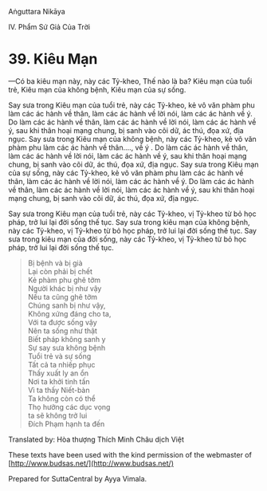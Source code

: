Aṅguttara Nikāya

IV. Phẩm Sứ Giả Của Trời

# 39. Kiêu Mạn

—Có ba kiêu mạn này, này các Tỷ-kheo, Thế nào là ba? Kiêu mạn của tuổi trẻ, Kiêu mạn của không bệnh, Kiêu mạn của sự sống.

Say sưa trong Kiêu mạn của tuổi trẻ, này các Tỷ-kheo, kẻ vô văn phàm phu làm các ác hành về thân, làm các ác hành về lời nói, làm các ác hành về ý. Do làm các ác hành về thân, làm các ác hành về lời nói, làm các ác hành về ý, sau khi thân hoại mạng chung, bị sanh vào cõi dữ, ác thú, đọa xứ, địa ngục. Say sưa trong Kiêu mạn của không bệnh, này các Tỷ-kheo, kẻ vô văn phàm phu làm các ác hành về thân...., về ý . Do làm các ác hành về thân, làm các ác hành về lời nói, làm các ác hành về ý, sau khi thân hoại mạng chung, bị sanh vào cõi dữ, ác thú, đọa xứ, địa ngục. Say sưa trong Kiêu mạn của sự sống, này các Tỷ-kheo, kẻ vô văn phàm phu làm các ác hành về thân, làm các ác hành về lời nói, làm các ác hành về ý. Do làm các ác hành về thân, làm các ác hành về lời nói, làm các ác hành về ý, sau khi thân hoại mạng chung, bị sanh vào cõi dữ, ác thú, đọa xứ, địa ngục.

Say sưa trong Kiêu mạn của tuổi trẻ, này các Tỷ-kheo, vị Tỷ-kheo từ bỏ học pháp, trở lui lại đời sống thế tục. Say sưa trong kiêu mạn của không bệnh, này các Tỷ-kheo, vị Tỷ-kheo từ bỏ học pháp, trở lui lại đời sống thế tục. Say sưa trong kiêu mạn của đời sống, này các Tỷ-kheo, vị Tỷ-kheo từ bỏ học pháp, trở lui lại đời sống thế tục.

> Bị bệnh và bị già  
> Lại còn phải bị chết  
> Kẻ phàm phu ghê tởm  
> Người khác bị như vậy  
> Nếu ta cũng ghê tởm  
> Chúng sanh bị như vậy,  
> Không xứng đáng cho ta,  
> Với ta được sống vậy  
> Nên ta sống như thật  
> Biết pháp không sanh y  
> Sự say sưa không bệnh  
> Tuổi trẻ và sự sống  
> Tất cả ta nhiếp phục  
> Thấy xuất ly an ổn  
> Nơi ta khởi tinh tấn  
> Vì ta thấy Niết-bàn  
> Ta không còn có thể  
> Thọ hưởng các dục vọng  
> ta sẽ không trở lui  
> Ðích Phạm hạnh ta đến

Translated by: Hòa thượng Thích Minh Châu dịch Việt

These texts have been used with the kind permission of the webmaster of [http://www.budsas.net/](http://www.budsas.net/)

Prepared for SuttaCentral by Ayya Vimala.